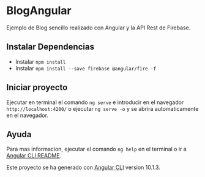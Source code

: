 # BlogAngular

Ejemplo de Blog sencillo realizado con Angular y la API Rest de Firebase.

## Instalar Dependencias
- Instalar `npm install`
- Instalar `npm install --save firebase @angular/fire -f`

## Iniciar proyecto
Ejecutar en terminal el comando `ng serve` e introducir en el navegador `http://localhost:4200/` o ejecutar `ng serve -o` y se abrira automaticamente en el navegador.

## Ayuda
Para mas informacion, ejecutar el comando `ng help` en el terminal o ir a [Angular CLI README](https://github.com/angular/angular-cli/blob/master/README.md).

Este proyecto se ha generado con [Angular CLI](https://github.com/angular/angular-cli) version 10.1.3.

